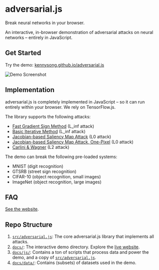 # adversarial.js

Break neural networks in your browser.

An interactive, in-browser demonstration of adversarial attacks on neural networks – entirely in JavaScript.

## Get Started

Try the demo: [kennysong.github.io/adversarial.js](https://kennysong.github.io/adversarial.js)

![Demo Screenshot](https://raw.githubusercontent.com/kennysong/adversarial.js/main/docs/data/screenshot.png)

## Implementation

adversarial.js is completely implemented in JavaScript – so it can run entirely within your browser. We rely on TensorFlow.js.

The library supports the following attacks:

* [Fast Gradient Sign Method](https://arxiv.org/pdf/1412.6572.pdf) (L_inf attack)
* [Basic Iterative Method](https://arxiv.org/pdf/1607.02533.pdf) (L_inf attack)
* [Jacobian-based Saliency Map Attack](https://arxiv.org/pdf/1511.07528.pdf) (L0 attack)
* [Jacobian-based Saliency Map Attack, One-Pixel](https://arxiv.org/pdf/1511.07528.pdf) (L0 attack)
* [Carlini & Wagner](https://arxiv.org/pdf/1608.04644.pdf) (L2 attack)

The demo can break the following pre-loaded systems:

* MNIST (digit recognition)
* GTSRB (street sign recognition)
* CIFAR-10 (object recognition, small images)
* ImageNet (object recognition, large images)

## FAQ

[See the website](https://kennysong.github.io/adversarial.js/faq.html).

## Repo Structure

1. [`src/adversarial.js`](src/adversarial.js): The core adversarial.js library that implements all attacks.
2. [`docs/`](docs/): The interactive demo directory. Explore the [live website](https://kennysong.github.io/adversarial.js).
3. [`docs/js/`](docs/js/):  Contains a ton of scripts that process data and power the demo, and a copy of [`src/adversarial.js`](src/adversarial.js).
4. [`docs/data/`](docs/data/):  Contains (subsets) of datasets used in the demo.
